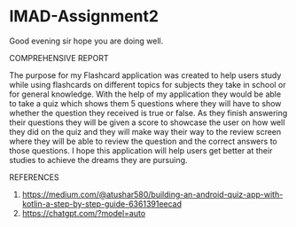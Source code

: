 # IMAD-Assignment2

Good evening sir hope you are doing well.

COMPREHENSIVE REPORT

The purpose for my Flashcard application was created to help users study while using flashcards on different topics for subjects they take in school or for general knowledge. With the help of my application they would be able to take a quiz which shows them 5 questions where they will have to show whether the question they received is true or false. As they finish answering their questions they will be given a score to showcase the user on how well they did on the quiz and they will make way their way to the review screen where they will be able to review the question and the correct answers to those questions. I hope this application will help users get better at their studies to achieve the dreams they are pursuing. 

REFERENCES

1. https://medium.com/@atushar580/building-an-android-quiz-app-with-kotlin-a-step-by-step-guide-6361391eecad
2. https://chatgpt.com/?model=auto

